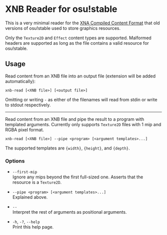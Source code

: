 # XNB Reader for osu!stable

This is a very minimal reader for the [XNA Compiled Content Format](<https://github.com/SimonDarksideJ/XNAGameStudio/wiki/Compiled-(XNB)-Content-Format>) that old versions of osu!stable used to store graphics resources.

Only the `Texture2D` and `Effect` content types are supported. Malformed headers are supported as long as the file contains a valid resource for osu!stable.

## Usage

Read content from an XNB file into an output file (extension will be added automatically):

```
xnb-read [<XNB file>] [<output file>]
```

Omitting or writing `-` as either of the filenames will read from stdin or write to stdout respectively.

---

Read content from an XNB file and pipe the result to a program with templated arguments. Currently only supports `Texture2D` files with 1 mip and RGBA pixel format.

```
xnb-read [<XNB file>] --pipe <program> [<argument templates>...]
```

The supported templates are `{width}`, `{height}`, and `{depth}`.

### Options

- `--first-mip`\
  Ignore any mips beyond the first full-sized one. Asserts that the resource is a `Texture2D`.

- `--pipe <program> [<argument templates>...]`\
  Explained above.

- `--`\
  Interpret the rest of arguments as positional arguments.

- `-h`, `-?`, `--help`\
  Print this help page.
